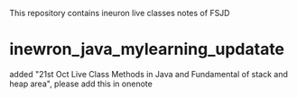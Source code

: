 This repository contains ineuron live classes notes of FSJD
# inewron_java_mylearning_updatate
added  "21st Oct Live Class Methods in Java and Fundamental of stack and heap area", please add this in onenote
